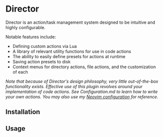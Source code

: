 # Director

Director is an action/task management system designed to be intuitive and highly configurable.

Notable features include:
- Defining custom actions via Lua
- A library of relevant utility functions for use in code actions
- The ability to easily define presets for actions at runtime
- Saving action presets to disk
- Context menus for directory actions, file actions, and the customization of each

*Note that because of Director's design philosophy, very little out-of-the-box
functionality exists. Effective use of this plugin revolves around your implementation of code actions.
See Configuration.md to learn how to write your own actions. You may also use my
[Neovim configuration](https://github.com/SamManibog/nvim/tree/main/lua/director_configs) for reference.*

## Installation

## Usage

